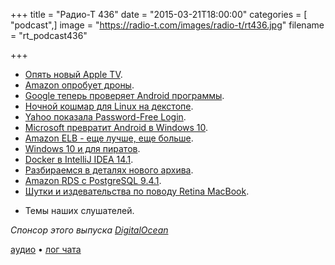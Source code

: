 +++
title = "Радио-Т 436"
date = "2015-03-21T18:00:00"
categories = [ "podcast",]
image = "https://radio-t.com/images/radio-t/rt436.jpg"
filename = "rt_podcast436"

+++

* [Опять новый Apple TV](http://prsm.tc/wVTUTB).
* [Amazon опробует дроны](http://prsm.tc/BDNKJ8).
* [Google теперь проверяет Android программы](http://www.theverge.com/2015/3/17/8231125/android-apps-now-reviewed-by-google).
* [Ночной кошмар для Linux на декстопе](http://www.extremetech.com/extreme/201722-linuxs-worst-case-scenario-microsoft-makes-secure-boot-mandatory-locks-out-other-opera).
* [Yahoo показала Password-Free Login](http://social.techcrunch.com/2015/03/16/yahoo-introduces-password-free-login-just-dont-lose-your-phone/).
* [Microsoft превратит Android в Windows 10](http://social.techcrunch.com/2015/03/17/microsoft-android-rom/).
* [Amazon ELB - еще лучше, еще больше](http://www.datacenterknowledge.com/archives/2015/03/19/amazon-web-services-beefs-elastic-block-store/).
* [Windows 10 и для пиратов](http://www.computerworld.com/article/2898803/microsoft-takes-extraordinary-step-will-give-pirates-free-windows-10-upgrade.html).
* [Docker в IntelliJ IDEA 14.1](http://prsm.tc/saT1lB).
* [Разбираемся в деталях нового архива](http://www.forbes.com/sites/benkepes/2015/03/20/getting-some-clarity-on-the-google-versus-amazon-archival-storage-products/).
* [Amazon RDS с PostgreSQL 9.4.1](https://aws.amazon.com/blogs/aws/amazon-rds-update-postgresql-9-4-1-now-available/).
* [Шутки и издевательства по поводу Retina MacBook](http://prsm.tc/6fHmPJ).
- Темы наших слушателей.

_Спонсор этого выпуска [DigitalOcean](https://www.digitalocean.com)_

[аудио](http://cdn.radio-t.com/rt_podcast436.mp3) • [лог чата](http://chat.radio-t.com/logs/radio-t-436.html)
<audio src="http://cdn.radio-t.com/rt_podcast436.mp3" preload="none"></audio>
